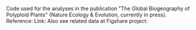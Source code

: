 Code used for the analyses in the publication "The Global Biogeography of Polyploid Plants" (Nature Ecology & Evolution, currently in press).
Reference:
Link:
Also see related data at Figshare project:
